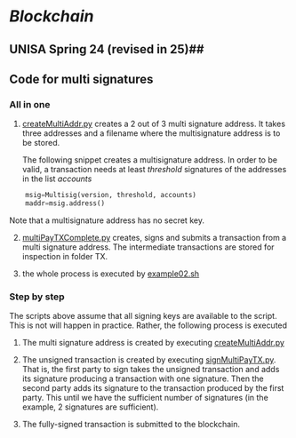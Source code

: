 # *Blockchain*
## UNISA Spring 24 (revised in 25)##

## Code for multi signatures ##
### All in one ###
1. [createMultiAddr.py](./createMultiAddr.py) creates a 2 out of 3
multi signature address.
It takes three addresses and a filename where the multisignature address is
to be stored.


    The following snippet creates a multisignature address. In order
    to be valid, a transaction needs at least *threshold* signatures
    of the addresses in the list *accounts*

```python
    msig=Multisig(version, threshold, accounts)
    maddr=msig.address()
```
Note that a multisignature address has no secret key.

2. [multiPayTXComplete.py](./multiPayTXComplete.py) 
creates, signs and submits a transaction from a multi signature address. The intermediate transactions are stored for inspection in folder TX.

3. the whole process is executed by [example02.sh](./example02.sh)

### Step by step ### 
The scripts above assume that all signing keys are available to the script. This is not will happen in practice. Rather, the following process is executed

1. The multi signature address is created by executing [createMultiAddr.py](./createMultiAddr.py)

2. The unsigned transaction is created by executing [signMultiPayTX.py](./signMultiPayTX.py). 
    That is, the first party to sign takes the unsigned transaction and adds its signature producing a 
    transaction with one signature. Then the second party adds its signature to the transaction produced by the first party.         This until we have the sufficient number of signatures (in the example, 2 signatures are sufficient).

3. The fully-signed transaction is submitted to the blockchain.
    
